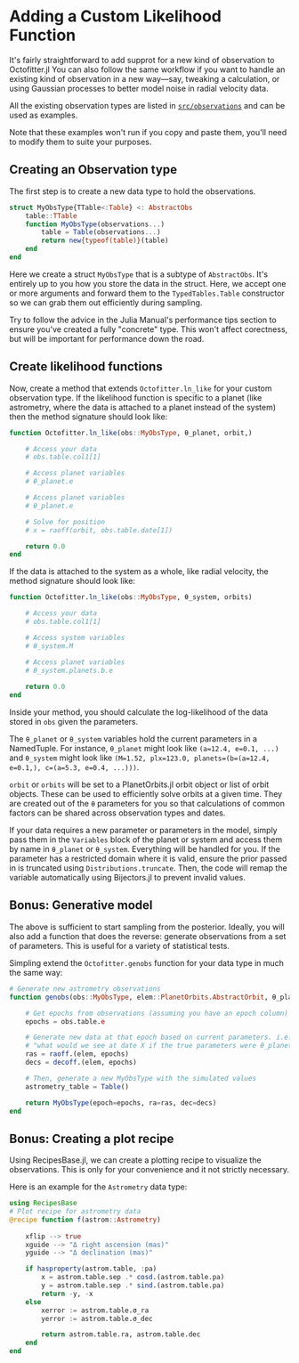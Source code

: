 # Adding a Custom Likelihood Function

It's fairly straightforward to add supprot for a new kind of observation to Octofitter.jl
You can also follow the same workflow if you want to handle an existing kind of observation in a new way—say, tweaking a calculation, or using Gaussian processes to better model noise in radial velocity data.

All the existing observation types are listed in  [`src/observations`](https://github.com/sefffal/Octofitter.jl/tree/main/src/observations)
and can be used as examples.

Note that these examples won't run if you copy and paste them, you'll need to modify them to suite your purposes.

## Creating an Observation type

The first step is to create a new data type to hold the observations. 

```julia
struct MyObsType{TTable<:Table} <: AbstractObs
    table::TTable
    function MyObsType(observations...)
        table = Table(observations...)
        return new{typeof(table)}(table)
    end
end
```

Here we create a struct `MyObsType` that is a subtype of `AbstractObs`. It's entirely up to you how you store the data in the struct. Here, we accept one or more arguments and forward them to the `TypedTables.Table` constructor so we can grab them out efficiently during sampling.

Try to follow the advice in the Julia Manual's performance tips section to ensure you've created a fully "concrete" type. This won't affect corectness, but will be important for performance down the road.

## Create likelihood functions

Now, create a method that extends `Octofitter.ln_like` for your custom observation type. 
If the likelihood function is specific to a planet (like astrometry, where the data is attached to a planet instead of the system) then the method signature should look like:

```julia
function Octofitter.ln_like(obs::MyObsType, θ_planet, orbit,)

    # Access your data
    # obs.table.col1[1]

    # Access planet variables
    # θ_planet.e

    # Access planet variables
    # θ_planet.e

    # Solve for position
    # x = raoff(orbit, obs.table.date[1])

    return 0.0
end
```

If the data is attached to the system as a whole, like radial velocity, the method signature should look like:
```julia
function Octofitter.ln_like(obs::MyObsType, θ_system, orbits)

    # Access your data
    # obs.table.col1[1]

    # Access system variables
    # θ_system.M

    # Access planet variables
    # θ_system.planets.b.e
    
    return 0.0
end
```

Inside your method, you should calculate the log-likelihood of the data stored in `obs` given the parameters.

The `θ_planet` or `θ_system` variables hold the current parameters in a NamedTuple. For instance, `θ_planet` might look like `(a=12.4, e=0.1, ...)` and `θ_system` might look like `(M=1.52, plx=123.0, planets=(b=(a=12.4, e=0.1,), c=(a=5.3, e=0.4, ...)))`.

`orbit` or `orbits` will be set to a PlanetOrbits.jl orbit object or list of orbit objects. These can be used to efficiently solve orbits at a given time. They are created out of the `θ` parameters for you so that calculations of common factors can be shared across observation types and dates.

If your data requires a new parameter or parameters in the model, simply pass them in the `Variables` block of the planet or system and access them by name in `θ_planet` or `θ_system`. Everything will be handled for you.
If the parameter has a restricted domain where it is valid, ensure the prior passed in is truncated using `Distributions.truncate`. Then, the code will remap the variable automatically using Bijectors.jl to prevent invalid values.

## Bonus: Generative model
The above is sufficient to start sampling from the posterior. Ideally, you will also add a function that does the reverse: generate observations from a set of parameters. This is useful for a variety of statistical tests.

Simpling extend the `Octofitter.genobs` function for your data type in much the same way:

```julia
# Generate new astrometry observations
function genobs(obs::MyObsType, elem::PlanetOrbits.AbstractOrbit, θ_planet)

    # Get epochs from observations (assuming you have an epoch column)
    epochs = obs.table.e

    # Generate new data at that epoch based on current parameters. i.e.
    # "what would we see at date X if the true parameters were θ_planet"
    ras = raoff.(elem, epochs)
    decs = decoff.(elem, epochs)

    # Then, generate a new MyObsType with the simulated values
    astrometry_table = Table()

    return MyObsType(epoch=epochs, ra=ras, dec=decs)
end
```

## Bonus: Creating a plot recipe

Using RecipesBase.jl, we can create a plotting recipe to visualize the observations. This is only for your convenience and it not strictly necessary.

Here is an example for the `Astrometry` data type:
```julia
using RecipesBase
# Plot recipe for astrometry data
@recipe function f(astrom::Astrometry)
   
    xflip --> true
    xguide --> "Δ right ascension (mas)"
    yguide --> "Δ declination (mas)"

    if hasproperty(astrom.table, :pa)
        x = astrom.table.sep .* cosd.(astrom.table.pa)
        y = astrom.table.sep .* sind.(astrom.table.pa)
        return -y, -x
    else
        xerror := astrom.table.σ_ra
        yerror := astrom.table.σ_dec

        return astrom.table.ra, astrom.table.dec
    end
end
```
